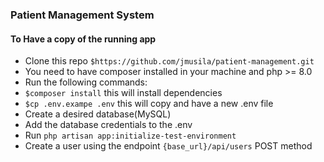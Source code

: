 ### Patient Management System
#### To Have a copy of the running app 
- Clone this repo `$https://github.com/jmusila/patient-management.git`
- You need to have composer installed in your machine and php >= 8.0
- Run the following commands:
- `$composer install` this will install dependencies
- `$cp .env.exampe .env` this will copy and have a new .env file
- Create a desired database(MySQL)
- Add the database credentials to the .env
- Run `php artisan app:initialize-test-environment`
- Create a user using the endpoint    `{base_url}/api/users` POST method

